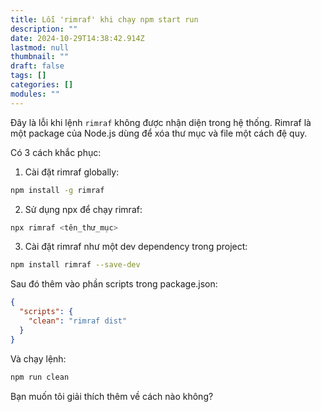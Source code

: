 ```yaml
---
title: Lỗi 'rimraf' khi chạy npm start run
description: ""
date: 2024-10-29T14:38:42.914Z
lastmod: null
thumbnail: ""
draft: false
tags: []
categories: []
modules: ""
---
```

Đây là lỗi khi lệnh `rimraf` không được nhận diện trong hệ thống. Rimraf là một package của Node.js dùng để xóa thư mục và file một cách đệ quy.

Có 3 cách khắc phục:

1. Cài đặt rimraf globally:
```bash
npm install -g rimraf
```

2. Sử dụng npx để chạy rimraf:
```bash 
npx rimraf <tên_thư_mục>
```

3. Cài đặt rimraf như một dev dependency trong project:
```bash
npm install rimraf --save-dev
```
Sau đó thêm vào phần scripts trong package.json:
```json
{
  "scripts": {
    "clean": "rimraf dist"
  }
}
```
Và chạy lệnh:
```bash
npm run clean
```

Bạn muốn tôi giải thích thêm về cách nào không?